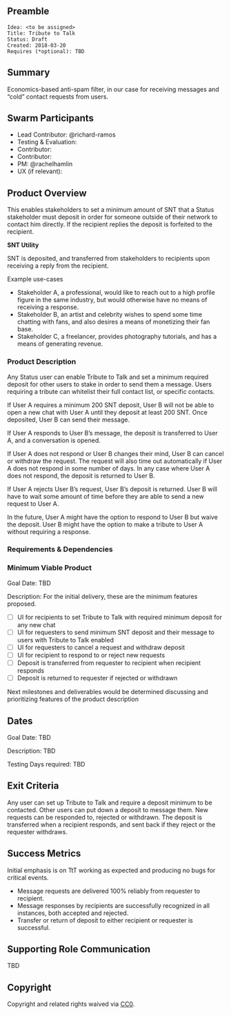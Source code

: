 <!-- Please Review https://docs.google.com/document/d/1CaFM2ZXGOKf05_LXMPJeNNy5qJOdAq91EF2Gn2QUBFI/edit# for more details -->
<!-- in PR the document should be named as`DEV#1-title.md` -->

## Preamble

    Idea: <to be assigned>
    Title: Tribute to Talk
    Status: Draft
    Created: 2018-03-20
    Requires (*optional): TBD


## Summary
<!-- "If you can't explain it simply, you don't understand it well enough." Provide a simplified and layman-accessible explanation of the Idea. -->
Economics-based anti-spam filter, in our case for receiving messages and “cold” contact requests from users.


## Swarm Participants
<!-- Each contributor pledges to the idea with their FOCUS value. (hours per week) -->
<!-- Here all roles in swarm are defined and filled, one of the contributors should responsibility of the Idea as Lead. -->

<!-- Testing/Evaluation support role is also mandatory to check in on specified Goal dates or earlier. -->

<!-- Lead Contributor is the Owner of the Idea. If required, they can get support from a PM, but should be responsible for end to end execution of the Idea. This includes ensuring appropriate resources are allocated, setting realistic timelines and milestones, and any post-launch metrics or bug fixes that are attributed to the Idea -->
<!-- A swarm requires at minimum 3 contributors and 1 evaluator/tester -->
<!-- 'Contributor' should be replaced with a descriptive role type. -->
- Lead Contributor: @richard-ramos
- Testing & Evaluation: <!-- @username -->
- Contributor: <!-- @username -->
- Contributor: <!-- @username -->
- PM:  @rachelhamlin
- UX (if relevant): <!-- @username -->
<!-- - Contributor: @username -->

## Product Overview
<!-- A short (~200 word) description and motivation of the Idea. Without clear explanation the Idea should not proceed. Can include User Stories -->
<!-- Testing/Evaluation role accepts responsbility to checkin at Goal dates, -->
<!-- forces discussion to continue implementation or recommend disband and post-mortem. -->
This enables stakeholders to set a minimum amount of SNT that a Status stakeholder must deposit in order for someone outside of their network to contact him directly. If the recipient replies the deposit is forfeited to the recipient.

**SNT Utility**

SNT is deposited, and transferred from stakeholders to recipients upon receiving a reply from the recipient.

Example use-cases

- Stakeholder A, a professional, would like to reach out to a high profile figure in the same industry, but would otherwise have no means of receiving a response.
- Stakeholder B, an artist and celebrity wishes to spend some time chatting with fans, and also desires a means of monetizing their fan base.
- Stakeholder C, a freelancer, provides photography tutorials, and has a means of generating revenue.

### Product Description
<!-- What functionality are you adding? What will this look like from a user perspective? Why is this important? -->
Any Status user can enable Tribute to Talk and set a minimum required deposit for other users to stake in order to send them a message. Users requiring a tribute can whitelist their full contact list, or specific contacts.

If User A requires a minimum 200 SNT deposit, User B will not be able to open a new chat with User A until they deposit at least 200 SNT. Once deposited, User B can send their message.

If User A responds to User B’s message, the deposit is transferred to User A, and a conversation is opened.

If User A does not respond or User B changes their mind, User B can cancel or withdraw the request. The request will also time out automatically if User A does not respond in some number of days. In any case where User A does not respond, the deposit is returned to User B.

If User A rejects User B’s request, User B’s deposit is returned. User B will have to wait some amount of time before they are able to send a new request to User A.

In the future, User A might have the option to respond to User B but waive the deposit. User B might have the option to make a tribute to User A without requiring a response. 


### Requirements & Dependencies
<!-- Are there bugs or feature requests in other repositories that are part of this Idea? -->
<!-- There is no approval unless the idea requires to be reviewed by supporting organelles (Financial, Hiring, or Design). -->
<!-- The Swarm must develop a fully fleshed out Requirements document for the idea to proceed, to the satisfaction of participants. -->

### Minimum Viable Product
<!-- Mandatory, completes the Idea in the fastest route possible, can be hacky, needed to feel progress. See https://imgur.com/a/HVlw3 -->
Goal Date: TBD <!-- Date for evaluation in ISO 8601 (yyyy-mm-dd) format --> 

Description: <!-- Description of Deliverables-->
For the initial delivery, these are the minimum features proposed.
- [ ] UI for recipients to set Tribute to Talk with required minimum deposit for any new chat
- [ ] UI for requesters to send minimum SNT deposit and their message to users with Tribute to Talk enabled
- [ ] UI for requesters to cancel a request and withdraw deposit
- [ ] UI for recipient to respond to or reject new requests 
- [ ] Deposit is transferred from requester to recipient when recipient responds
- [ ] Deposit is returned to requester if rejected or withdrawn

Next milestones and deliverables would be determined discussing and prioritizing features of the product description

## Dates
Goal Date: TBD <!-- Date for evaluation in ISO 8601 (yyyy-mm-dd) format --> 

Description: TBD <!-- Description of Deliverables-->

Testing Days required: TBD <!-- Days required at the end of development for testing -->

## Exit Criteria
Any user can set up Tribute to Talk and require a deposit minimum to be contacted. Other users can put down a deposit to message them. New requests can be responded to, rejected or withdrawn. The deposit is transferred when a recipient responds, and sent back if they reject or the requester withdraws.

## Success Metrics
<!-- Assuming the idea ships, what would success look like? What are the most important metrics that you would move? -->
Initial emphasis is on TtT working as expected and producing no bugs for critical events. 

- Message requests are delivered 100% reliably from requester to recipient.
- Message responses by recipients are successfully recognized in all instances, both accepted and rejected.
- Transfer or return of deposit to either recipient or requester is successful.


## Supporting Role Communication
<!-- Once Requirements and Goals are fleshed out, then it should be communicated to supporting organelles if required -->
TBD

## Copyright
Copyright and related rights waived via [CC0](https://creativecommons.org/publicdomain/zero/1.0/).
